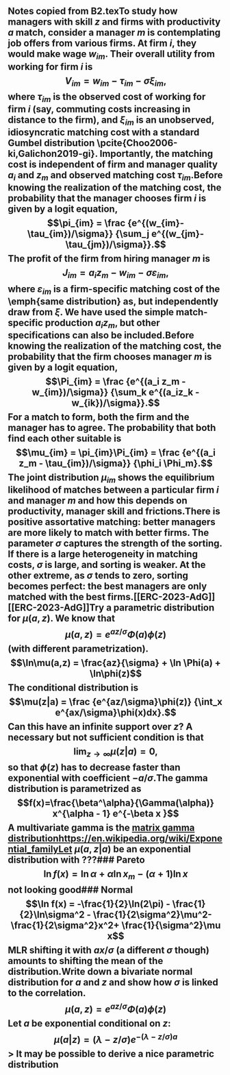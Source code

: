 ## Notes copied from B2.texTo study how managers with skill $z$ and firms with productivity $a$ match, consider a manager $m$ is contemplating job offers from various firms. At firm $i$, they would make wage $w_{im}$. Their overall utility from working for firm $i$ is$$V_{im} = w_{im} - \tau_{im} - \sigma \xi_{im},$$where $\tau_{im}$ is the observed cost of working for firm $i$ (say, commuting costs increasing in distance to the firm), and $\xi_{im}$ is an unobserved, idiosyncratic matching cost with a standard Gumbel distribution \pcite{Choo2006-ki,Galichon2019-gi}. Importantly, the matching cost is independent of firm and manager quality $a_i$ and $z_m$ and observed matching cost $\tau_{im}$.Before knowing the realization of the matching cost, the probability that the manager chooses firm $i$ is given by a logit equation,$$\pi_{im} = \frac {e^{(w_{im}-\tau_{im})/\sigma}}  {\sum_j e^{(w_{jm}-\tau_{jm})/\sigma}}.$$The profit of the firm from hiring manager $m$ is$$J_{im} = a_i z_m - w_{im} - \sigma \varepsilon_{im},$$where $\varepsilon_{im}$ is a firm-specific matching cost of the \emph{same distribution} as, but independently draw from $\xi$. We have used the simple match-specific production $a_iz_m$, but other specifications can also be included.Before knowing the realization of the matching cost, the probability that the firm chooses manager $m$ is given by a logit equation,$$\Pi_{im} = \frac {e^{(a_i z_m - w_{im})/\sigma}}  {\sum_k e^{(a_iz_k - w_{ik})/\sigma}}.$$For a match to form, both the firm and the manager has to agree. The probability that both find each other suitable is$$\mu_{im} = \pi_{im}\Pi_{im} = \frac {e^{(a_i z_m - \tau_{im})/\sigma}}  {\phi_i \Phi_m}.$$The joint distribution $\mu_{im}$ shows the equilibrium likelihood of matches between a particular firm $i$ and manager $m$ and how this depends on productivity, manager skill and frictions.There is positive assortative matching: better managers are more likely to match with better firms. The parameter $\sigma$ captures the strength of the sorting. If there is a large heterogeneity in matching costs, $\sigma$ is large, and sorting is weaker. At the other extreme, as $\sigma$ tends to zero, sorting becomes perfect: the best managers are only matched with the best firms.[[ERC-2023-AdG]] [[ERC-2023-AdG]]Try a parametric distribution for $\mu(a,z)$. We know that$$\mu(a,z) = e^{az/\sigma}\Phi(a)\phi(z)$$(with different parametrization).$$\ln\mu(a,z) = \frac{az}{\sigma} + \ln \Phi(a) + \ln\phi(z)$$The conditional distribution is$$\mu(z|a) = \frac {e^{az/\sigma}\phi(z)}	{\int_x e^{ax/\sigma}\phi(x)dx}.$$Can this have an infinite support over $z$? A necessary but not sufficient condition is that$$\lim_{z\to\infty} \mu(z|a) = 0,$$so that $\phi(z)$ has to decrease faster than exponential with coefficient $-a/\sigma$.The gamma distribution is parametrized as$$f(x)=\frac{\beta^\alpha}{\Gamma(\alpha)} x^{\alpha - 1} e^{-\beta x }$$A multivariate gamma is the [matrix gamma distribution](https://en.wikipedia.org/wiki/Matrix_gamma_distribution)https://en.wikipedia.org/wiki/Exponential_familyLet $\mu(a,z|a)$ be an exponential distribution with ???### Pareto$$\ln f(x) = \ln\alpha +\alpha\ln x_m-(\alpha+1)\ln x$$not looking good### Normal$$\ln f(x) = -\frac{1}{2}\ln(2\pi) - \frac{1}{2}\ln\sigma^2 - \frac{1}{2\sigma^2}\mu^2- \frac{1}{2\sigma^2}x^2+ \frac{1}{\sigma^2}\mu x$$MLR shifting it with $ax/\sigma$ (a different $\sigma$ though) amounts to shifting the mean of the distribution.Write down a bivariate normal distribution for $a$ and $z$ and show how $\sigma$ is linked to the correlation.$$\mu(a,z) = e^{az/\sigma}\Phi(a)\phi(z)$$Let $a$ be exponential conditional on $z$:$$\mu(a|z) = (\lambda-z/\sigma) e^{-(\lambda-z/\sigma) a}$$> It may be possible to derive a nice parametric distribution